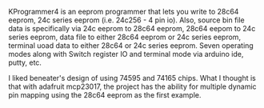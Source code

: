 KProgrammer4 is an eeprom programmer that lets you write to 28c64 eeprom, 24c series eeprom (i.e. 24c256 - 4 pin io). Also, source bin file data is specifically via 24c eeprom to 28c64 eeprom, 28c64 eepom to 24c series eeprom, data file to either 28c64 eeprom or 24c series eeprom, terminal uoad data to either 28c64 or 24c series eeprom. Seven operating modes along with Switch register IO and terminal mode via arduino ide, putty, etc.

I liked beneater's design of using 74595 and 74165 chips. What I thought is that with adafruit mcp23017, the project has the ability for multiple dynamic pin mapping using the 28c64 eeprom as the first example.

